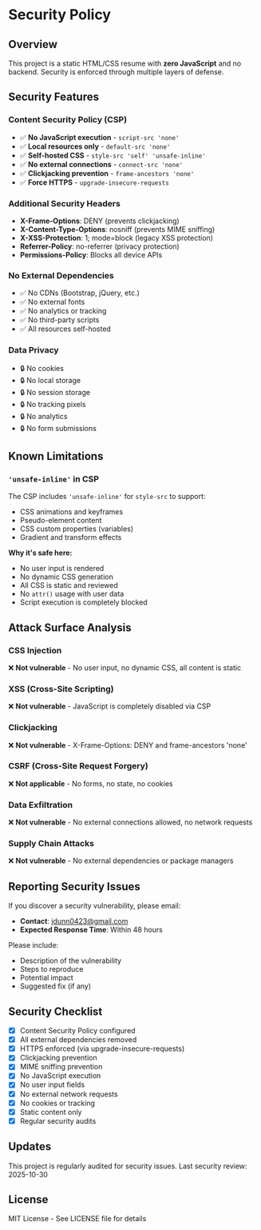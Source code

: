 # Security Policy

## Overview

This project is a static HTML/CSS resume with **zero JavaScript** and no backend. Security is enforced through multiple layers of defense.

## Security Features

### Content Security Policy (CSP)
- ✅ **No JavaScript execution** - `script-src 'none'`
- ✅ **Local resources only** - `default-src 'none'`
- ✅ **Self-hosted CSS** - `style-src 'self' 'unsafe-inline'`
- ✅ **No external connections** - `connect-src 'none'`
- ✅ **Clickjacking prevention** - `frame-ancestors 'none'`
- ✅ **Force HTTPS** - `upgrade-insecure-requests`

### Additional Security Headers
- **X-Frame-Options**: DENY (prevents clickjacking)
- **X-Content-Type-Options**: nosniff (prevents MIME sniffing)
- **X-XSS-Protection**: 1; mode=block (legacy XSS protection)
- **Referrer-Policy**: no-referrer (privacy protection)
- **Permissions-Policy**: Blocks all device APIs

### No External Dependencies
- ✅ No CDNs (Bootstrap, jQuery, etc.)
- ✅ No external fonts
- ✅ No analytics or tracking
- ✅ No third-party scripts
- ✅ All resources self-hosted

### Data Privacy
- 🔒 No cookies
- 🔒 No local storage
- 🔒 No session storage
- 🔒 No tracking pixels
- 🔒 No analytics
- 🔒 No form submissions

## Known Limitations

### `'unsafe-inline'` in CSP
The CSP includes `'unsafe-inline'` for `style-src` to support:
- CSS animations and keyframes
- Pseudo-element content
- CSS custom properties (variables)
- Gradient and transform effects

**Why it's safe here:**
- No user input is rendered
- No dynamic CSS generation
- All CSS is static and reviewed
- No `attr()` usage with user data
- Script execution is completely blocked

## Attack Surface Analysis

### CSS Injection
❌ **Not vulnerable** - No user input, no dynamic CSS, all content is static

### XSS (Cross-Site Scripting)
❌ **Not vulnerable** - JavaScript is completely disabled via CSP

### Clickjacking
❌ **Not vulnerable** - X-Frame-Options: DENY and frame-ancestors 'none'

### CSRF (Cross-Site Request Forgery)
❌ **Not applicable** - No forms, no state, no cookies

### Data Exfiltration
❌ **Not vulnerable** - No external connections allowed, no network requests

### Supply Chain Attacks
❌ **Not vulnerable** - No external dependencies or package managers

## Reporting Security Issues

If you discover a security vulnerability, please email:
- **Contact**: jdunn0423@gmail.com
- **Expected Response Time**: Within 48 hours

Please include:
- Description of the vulnerability
- Steps to reproduce
- Potential impact
- Suggested fix (if any)

## Security Checklist

- [x] Content Security Policy configured
- [x] All external dependencies removed
- [x] HTTPS enforced (via upgrade-insecure-requests)
- [x] Clickjacking prevention
- [x] MIME sniffing prevention
- [x] No JavaScript execution
- [x] No user input fields
- [x] No external network requests
- [x] No cookies or tracking
- [x] Static content only
- [x] Regular security audits

## Updates

This project is regularly audited for security issues. Last security review: 2025-10-30

## License

MIT License - See LICENSE file for details
